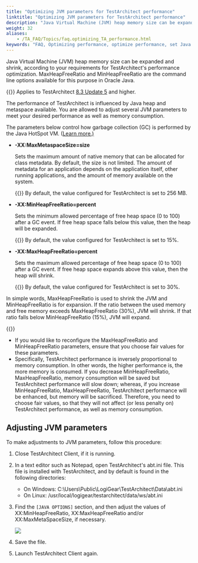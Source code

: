 ```yaml
--- 
title: "Optimizing JVM parameters for TestArchitect performance"
linktitle: "Optimizing JVM parameters for TestArchitect performance"
description: "Java Virtual Machine (JVM) heap memory size can be expanded and shrink, according to your requirements for TestArchitect's performance optimization. MaxHeapFreeRatio and MinHeapFreeRatio are the command line options available for this purpose in Oracle Java."
weight: 32
aliases: 
    - /TA_FAQ/Topics/faq.optimizing_TA_performance.html
keywords: "FAQ, Optimizing performance, optimize performance, set Java heap size, increase JVM heap size, increase Java metaspace, save memory"
---
```


Java Virtual Machine \(JVM\) heap memory size can be expanded and shrink, according to your requirements for TestArchitect's performance optimization. MaxHeapFreeRatio and MinHeapFreeRatio are the command line options available for this purpose in Oracle Java.

{{<note>}} Applies to TestArchitect [8.3 Update 5](/TA_ReleaseNotes/DITA_source/Whats_New_8.3_update_5.html) and higher.

The performance of TestArchitect is influenced by Java heap and metaspace available. You are allowed to adjust several JVM parameters to meet your desired performance as well as memory consumption.

The parameters below control how garbage collection \(GC\) is performed by the Java HotSpot VM. \([Learn more.\)](https://docs.oracle.com/javase/8/docs/technotes/tools/windows/java.html)

-   **-XX:MaxMetaspaceSize=size**

    Sets the maximum amount of native memory that can be allocated for class metadata. By default, the size is not limited. The amount of metadata for an application depends on the application itself, other running applications, and the amount of memory available on the system.

    {{<important>}} By default, the value configured for TestArchitect is set to 256 MB.


-   **-XX:MinHeapFreeRatio=percent**

    Sets the minimum allowed percentage of free heap space \(0 to 100\) after a GC event. If free heap space falls below this value, then the heap will be expanded.

    {{<important>}} By default, the value configured for TestArchitect is set to 15%.

-   **-XX:MaxHeapFreeRatio=percent**

    Sets the maximum allowed percentage of free heap space \(0 to 100\) after a GC event. If free heap space expands above this value, then the heap will shrink.

    {{<important>}} By default, the value configured for TestArchitect is set to 30%.


In simple words, MaxHeapFreeRatio is used to shrink the JVM and MinHeapFreeRatio is for expansion. If the ratio between the used memory and free memory exceeds MaxHeapFreeRatio \(30%\), JVM will shrink. If that ratio falls below MinHeapFreeRatio \(15%\), JVM will expand.

{{<remember>}}

-   If you would like to reconfigure the MaxHeapFreeRatio and MinHeapFreeRatio parameters, ensure that you choose fair values for these parameters.
-   Specifically, TestArchitect performance is inversely proportional to memory consumption. In other words, the higher performance is, the more memory is consumed. If you decrease MinHeapFreeRatio, MaxHeapFreeRatio, memory consumption will be saved but TestArchitect performance will slow down; whereas, if you increase MinHeapFreeRatio, MaxHeapFreeRatio, TestArchitect performance will be enhanced, but memory will be sacrificed. Therefore, you need to choose fair values, so that they will not affect \(or less penalty on\) TestArchitect performance, as well as memory consumption.

## Adjusting JVM parameters

To make adjustments to JVM parameters, follow this procedure:

1.  Close TestArchitect Client, if it is running.
2.  In a text editor such as Notepad, open TestArchitect's abt.ini file. This file is installed with TestArchitect, and by default is found in the following directories:
    -   On Windows: C:\\Users\\Public\\LogiGear\\TestArchitect\\Data\\abt.ini
    -   On Linux: /usr/local/logigear/testarchitect/data/ws/abt.ini
3.  Find the `[JAVA OPTIONS]` section, and then adjust the values of XX:MinHeapFreeRatio, XX:MaxHeapFreeRatio and/or XX:MaxMetaSpaceSize, if necessary.

    ![](/images/TA_FAQ/Images/chang_heap_size.png)

4.  Save the file.
5.  Launch TestArchitect Client again.




